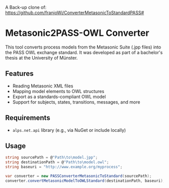 A Back-up clone of: https://github.com/franjoWi/ConverterMetasonicToStandardPASS#

# Metasonic2PASS-OWL Converter

This tool converts process models from the Metasonic Suite (.jpp files) into the PASS OWL exchange standard. It was developed as part of a bachelor's thesis at the University of Münster.

## Features

- Reading Metasonic XML files
- Mapping model elements to OWL structures
- Export as a standards-compliant OWL model
- Support for subjects, states, transitions, messages, and more

## Requirements

- `alps.net.api` library (e.g., via NuGet or include locally)

## Usage

```csharp
string sourcePath = @"Path\to\model.jpp";
string destinationPath = @"Path\to\model.owl";
string baseuri = "http://www.example.org/myprocess";

var converter = new PASSConverterMetasonicToStandard(sourcePath);
converter.convertMetasonicModelToOWLStandard(destinationPath, baseuri);
